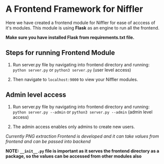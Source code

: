 # A Frontend Framework for Niffler

Here we have created a frontend module for Niffler for ease of acccess of it's modules.
This module is using **Flask** as an engine to run all the frontend.

**Make sure you have installed Flask from requirements.txt file.**

## Steps for running Frontend Module

1. Run server.py file by navigating into frontend directory and running:
`python server.py` or `python3 server.py` (user level access)

2. Then navigate to `localhost:9000` to view your Niffler modules.

## Admin level access

1. Run server.py file by navigating into frontend directory and running:
`python server.py --admin` or `python3 server.py --admin` (admin level access)

2. The admin access enables only admins to create new users.



*Currently PNG extraction Frontend is developed and it can take values from frontend and can be passed into backend*

**NOTE: `__init__.py` file is important as it serves the frontend directory as a package, so the values can be accessed from other modules also**
